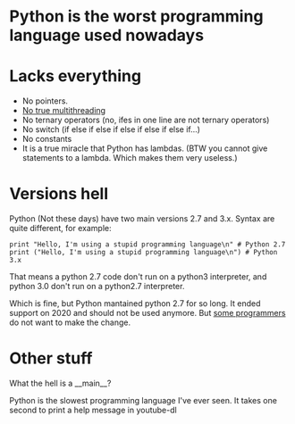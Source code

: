 # Python is the worst programming language used nowadays

# Lacks everything

* No pointers.
* [No true multithreading](https://kill-9.xyz/thread.png)
* No ternary operators (no, ifes in one line are not ternary operators)
* No switch (if else if else if else if else if else if...)
* No constants
* It is a true miracle that Python has lambdas. (BTW you cannot give statements to a lambda. Which makes them very useless.)

# Versions hell

Python (Not these days) have two main versions 2.7 and 3.x. Syntax are quite different, for example:

~~~
print "Hello, I'm using a stupid programming language\n" # Python 2.7
print ("Hello, I'm using a stupid programming language\n") # Python 3.x
~~~

That means a python 2.7 code don't run on a python3 interpreter, and
python 3.0 don't run on a python2.7 interpreter.

Which is fine, but Python mantained python 2.7 for so long. It ended
support on 2020 and should not be used anymore. But [some
programmers](https://bugs.launchpad.net/calibre/+bug/1714107) do not
want to make the change.

# Other stuff

What the hell is a \_\_main\_\_?

Python is the slowest programming language I've ever seen. It takes one second to print a help message in youtube-dl

